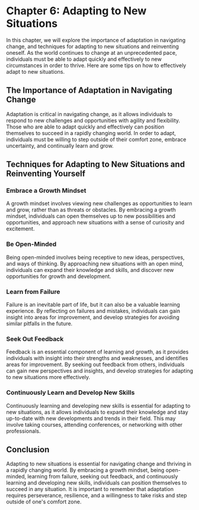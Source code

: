 Chapter 6: Adapting to New Situations
=====================================

In this chapter, we will explore the importance of adaptation in navigating change, and techniques for adapting to new situations and reinventing oneself. As the world continues to change at an unprecedented pace, individuals must be able to adapt quickly and effectively to new circumstances in order to thrive. Here are some tips on how to effectively adapt to new situations.

The Importance of Adaptation in Navigating Change
-------------------------------------------------

Adaptation is critical in navigating change, as it allows individuals to respond to new challenges and opportunities with agility and flexibility. Those who are able to adapt quickly and effectively can position themselves to succeed in a rapidly changing world. In order to adapt, individuals must be willing to step outside of their comfort zone, embrace uncertainty, and continually learn and grow.

Techniques for Adapting to New Situations and Reinventing Yourself
------------------------------------------------------------------

### Embrace a Growth Mindset

A growth mindset involves viewing new challenges as opportunities to learn and grow, rather than as threats or obstacles. By embracing a growth mindset, individuals can open themselves up to new possibilities and opportunities, and approach new situations with a sense of curiosity and excitement.

### Be Open-Minded

Being open-minded involves being receptive to new ideas, perspectives, and ways of thinking. By approaching new situations with an open mind, individuals can expand their knowledge and skills, and discover new opportunities for growth and development.

### Learn from Failure

Failure is an inevitable part of life, but it can also be a valuable learning experience. By reflecting on failures and mistakes, individuals can gain insight into areas for improvement, and develop strategies for avoiding similar pitfalls in the future.

### Seek Out Feedback

Feedback is an essential component of learning and growth, as it provides individuals with insight into their strengths and weaknesses, and identifies areas for improvement. By seeking out feedback from others, individuals can gain new perspectives and insights, and develop strategies for adapting to new situations more effectively.

### Continuously Learn and Develop New Skills

Continuously learning and developing new skills is essential for adapting to new situations, as it allows individuals to expand their knowledge and stay up-to-date with new developments and trends in their field. This may involve taking courses, attending conferences, or networking with other professionals.

Conclusion
----------

Adapting to new situations is essential for navigating change and thriving in a rapidly changing world. By embracing a growth mindset, being open-minded, learning from failure, seeking out feedback, and continuously learning and developing new skills, individuals can position themselves to succeed in any situation. It is important to remember that adaptation requires perseverance, resilience, and a willingness to take risks and step outside of one's comfort zone.
